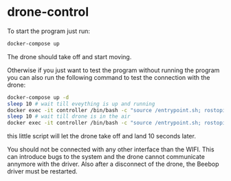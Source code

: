# drone-control

To start the program just run:

```bash
docker-compose up
```

The drone should take off and start moving.

Otherwise if you just want to test the program without running the program you can also run the following command to test the connection with the drone:

```bash
docker-compose up -d
sleep 10 # wait till eveything is up and running
docker exec -it controller /bin/bash -c "source /entrypoint.sh; rostopic pub --once /bebop/takeoff std_msgs/Empty"
sleep 10 # wait till drone is in the air
docker exec -it controller /bin/bash -c "source /entrypoint.sh; rostopic pub --once /bebop/land std_msgs/Empty"
```

this little script will let the drone take off and land 10 seconds later.

You should not be connected with any other interface than the WIFI. This can introduce bugs to the system and the drone cannot communicate annymore with the driver. Also after a disconnect of the drone, the Beebop driver must be restarted.

